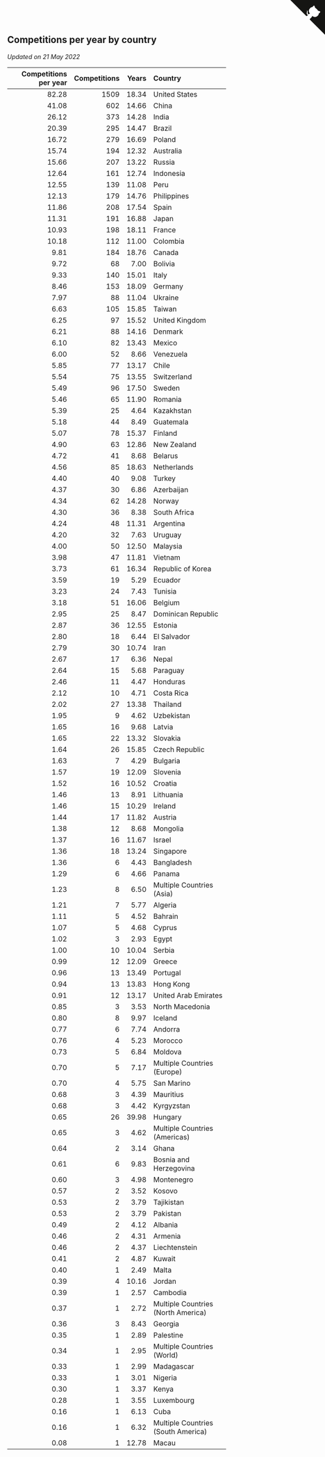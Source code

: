## Competitions per year by country

*Updated on 21 May 2022*

| Competitions per year | Competitions | Years | Country |
| ---: | ---: | ---: | :--- |
| 82.28 | 1509 | 18.34 | United States |
| 41.08 | 602 | 14.66 | China |
| 26.12 | 373 | 14.28 | India |
| 20.39 | 295 | 14.47 | Brazil |
| 16.72 | 279 | 16.69 | Poland |
| 15.74 | 194 | 12.32 | Australia |
| 15.66 | 207 | 13.22 | Russia |
| 12.64 | 161 | 12.74 | Indonesia |
| 12.55 | 139 | 11.08 | Peru |
| 12.13 | 179 | 14.76 | Philippines |
| 11.86 | 208 | 17.54 | Spain |
| 11.31 | 191 | 16.88 | Japan |
| 10.93 | 198 | 18.11 | France |
| 10.18 | 112 | 11.00 | Colombia |
| 9.81 | 184 | 18.76 | Canada |
| 9.72 | 68 | 7.00 | Bolivia |
| 9.33 | 140 | 15.01 | Italy |
| 8.46 | 153 | 18.09 | Germany |
| 7.97 | 88 | 11.04 | Ukraine |
| 6.63 | 105 | 15.85 | Taiwan |
| 6.25 | 97 | 15.52 | United Kingdom |
| 6.21 | 88 | 14.16 | Denmark |
| 6.10 | 82 | 13.43 | Mexico |
| 6.00 | 52 | 8.66 | Venezuela |
| 5.85 | 77 | 13.17 | Chile |
| 5.54 | 75 | 13.55 | Switzerland |
| 5.49 | 96 | 17.50 | Sweden |
| 5.46 | 65 | 11.90 | Romania |
| 5.39 | 25 | 4.64 | Kazakhstan |
| 5.18 | 44 | 8.49 | Guatemala |
| 5.07 | 78 | 15.37 | Finland |
| 4.90 | 63 | 12.86 | New Zealand |
| 4.72 | 41 | 8.68 | Belarus |
| 4.56 | 85 | 18.63 | Netherlands |
| 4.40 | 40 | 9.08 | Turkey |
| 4.37 | 30 | 6.86 | Azerbaijan |
| 4.34 | 62 | 14.28 | Norway |
| 4.30 | 36 | 8.38 | South Africa |
| 4.24 | 48 | 11.31 | Argentina |
| 4.20 | 32 | 7.63 | Uruguay |
| 4.00 | 50 | 12.50 | Malaysia |
| 3.98 | 47 | 11.81 | Vietnam |
| 3.73 | 61 | 16.34 | Republic of Korea |
| 3.59 | 19 | 5.29 | Ecuador |
| 3.23 | 24 | 7.43 | Tunisia |
| 3.18 | 51 | 16.06 | Belgium |
| 2.95 | 25 | 8.47 | Dominican Republic |
| 2.87 | 36 | 12.55 | Estonia |
| 2.80 | 18 | 6.44 | El Salvador |
| 2.79 | 30 | 10.74 | Iran |
| 2.67 | 17 | 6.36 | Nepal |
| 2.64 | 15 | 5.68 | Paraguay |
| 2.46 | 11 | 4.47 | Honduras |
| 2.12 | 10 | 4.71 | Costa Rica |
| 2.02 | 27 | 13.38 | Thailand |
| 1.95 | 9 | 4.62 | Uzbekistan |
| 1.65 | 16 | 9.68 | Latvia |
| 1.65 | 22 | 13.32 | Slovakia |
| 1.64 | 26 | 15.85 | Czech Republic |
| 1.63 | 7 | 4.29 | Bulgaria |
| 1.57 | 19 | 12.09 | Slovenia |
| 1.52 | 16 | 10.52 | Croatia |
| 1.46 | 13 | 8.91 | Lithuania |
| 1.46 | 15 | 10.29 | Ireland |
| 1.44 | 17 | 11.82 | Austria |
| 1.38 | 12 | 8.68 | Mongolia |
| 1.37 | 16 | 11.67 | Israel |
| 1.36 | 18 | 13.24 | Singapore |
| 1.36 | 6 | 4.43 | Bangladesh |
| 1.29 | 6 | 4.66 | Panama |
| 1.23 | 8 | 6.50 | Multiple Countries (Asia) |
| 1.21 | 7 | 5.77 | Algeria |
| 1.11 | 5 | 4.52 | Bahrain |
| 1.07 | 5 | 4.68 | Cyprus |
| 1.02 | 3 | 2.93 | Egypt |
| 1.00 | 10 | 10.04 | Serbia |
| 0.99 | 12 | 12.09 | Greece |
| 0.96 | 13 | 13.49 | Portugal |
| 0.94 | 13 | 13.83 | Hong Kong |
| 0.91 | 12 | 13.17 | United Arab Emirates |
| 0.85 | 3 | 3.53 | North Macedonia |
| 0.80 | 8 | 9.97 | Iceland |
| 0.77 | 6 | 7.74 | Andorra |
| 0.76 | 4 | 5.23 | Morocco |
| 0.73 | 5 | 6.84 | Moldova |
| 0.70 | 5 | 7.17 | Multiple Countries (Europe) |
| 0.70 | 4 | 5.75 | San Marino |
| 0.68 | 3 | 4.39 | Mauritius |
| 0.68 | 3 | 4.42 | Kyrgyzstan |
| 0.65 | 26 | 39.98 | Hungary |
| 0.65 | 3 | 4.62 | Multiple Countries (Americas) |
| 0.64 | 2 | 3.14 | Ghana |
| 0.61 | 6 | 9.83 | Bosnia and Herzegovina |
| 0.60 | 3 | 4.98 | Montenegro |
| 0.57 | 2 | 3.52 | Kosovo |
| 0.53 | 2 | 3.79 | Tajikistan |
| 0.53 | 2 | 3.79 | Pakistan |
| 0.49 | 2 | 4.12 | Albania |
| 0.46 | 2 | 4.31 | Armenia |
| 0.46 | 2 | 4.37 | Liechtenstein |
| 0.41 | 2 | 4.87 | Kuwait |
| 0.40 | 1 | 2.49 | Malta |
| 0.39 | 4 | 10.16 | Jordan |
| 0.39 | 1 | 2.57 | Cambodia |
| 0.37 | 1 | 2.72 | Multiple Countries (North America) |
| 0.36 | 3 | 8.43 | Georgia |
| 0.35 | 1 | 2.89 | Palestine |
| 0.34 | 1 | 2.95 | Multiple Countries (World) |
| 0.33 | 1 | 2.99 | Madagascar |
| 0.33 | 1 | 3.01 | Nigeria |
| 0.30 | 1 | 3.37 | Kenya |
| 0.28 | 1 | 3.55 | Luxembourg |
| 0.16 | 1 | 6.13 | Cuba |
| 0.16 | 1 | 6.32 | Multiple Countries (South America) |
| 0.08 | 1 | 12.78 | Macau |


<a href="https://github.com/JustinTimeCuber/wca_statistics" class="github-corner" aria-label="View source on Github"><svg width="80" height="80" viewBox="0 0 250 250" style="fill:#151513; color:#fff; position: absolute; top: 0; border: 0; right: 0;" aria-hidden="true"><path d="M0,0 L115,115 L130,115 L142,142 L250,250 L250,0 Z"></path><path d="M128.3,109.0 C113.8,99.7 119.0,89.6 119.0,89.6 C122.0,82.7 120.5,78.6 120.5,78.6 C119.2,72.0 123.4,76.3 123.4,76.3 C127.3,80.9 125.5,87.3 125.5,87.3 C122.9,97.6 130.6,101.9 134.4,103.2" fill="currentColor" style="transform-origin: 130px 106px;" class="octo-arm"></path><path d="M115.0,115.0 C114.9,115.1 118.7,116.5 119.8,115.4 L133.7,101.6 C136.9,99.2 139.9,98.4 142.2,98.6 C133.8,88.0 127.5,74.4 143.8,58.0 C148.5,53.4 154.0,51.2 159.7,51.0 C160.3,49.4 163.2,43.6 171.4,40.1 C171.4,40.1 176.1,42.5 178.8,56.2 C183.1,58.6 187.2,61.8 190.9,65.4 C194.5,69.0 197.7,73.2 200.1,77.6 C213.8,80.2 216.3,84.9 216.3,84.9 C212.7,93.1 206.9,96.0 205.4,96.6 C205.1,102.4 203.0,107.8 198.3,112.5 C181.9,128.9 168.3,122.5 157.7,114.1 C157.9,116.9 156.7,120.9 152.7,124.9 L141.0,136.5 C139.8,137.7 141.6,141.9 141.8,141.8 Z" fill="currentColor" class="octo-body"></path></svg></a><style>.github-corner:hover .octo-arm{animation:octocat-wave 560ms ease-in-out}@keyframes octocat-wave{0%,100%{transform:rotate(0)}20%,60%{transform:rotate(-25deg)}40%,80%{transform:rotate(10deg)}}@media (max-width:500px){.github-corner:hover .octo-arm{animation:none}.github-corner .octo-arm{animation:octocat-wave 560ms ease-in-out}}</style>
